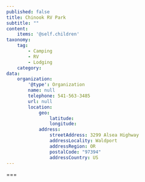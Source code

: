 ```yaml
---
published: false
title: Chinook RV Park
subtitle: ""
content:
    items: '@self.children'
taxonomy:
    tag:
        - Camping
        - RV
        - Lodging
    category:
data:
    organization:
        '@type': Organization
        name: null
        telephone: 541-563-3485
        url: null
        location:
            geo:
                latitude:
                longitude:
            address:
                streetAddress: 3299 Alsea Highway
                addressLocality: Waldport
                addressRegion: OR
                postalCode: "97394"
                addressCountry: US
---
```




===
